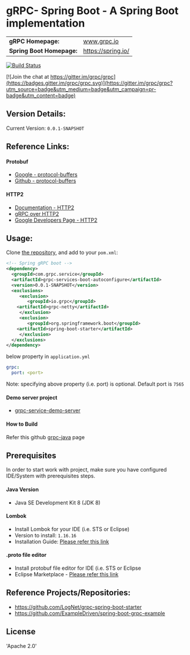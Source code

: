 gRPC- Spring Boot - A Spring Boot implementation 
================================================


<table>
  <tr>
    <td><b>gRPC Homepage:</b></td>
    <td><a href="http://www.grpc.io/">www.grpc.io</a></td>
  </tr>
  <tr>
    <td><b>Spring Boot Homepage:</b></td>
    <td><a href="https://projects.spring.io/spring-boot/">https://spring.io/</a></td>
  </tr>
</table>

[![Build Status](https://travis-ci.org/harshbits/grpc-spring-boot-services.svg?branch=master)](https://travis-ci.org/harshbits/grpc-spring-boot-services)

[![Join the chat at https://gitter.im/grpc/grpc](https://badges.gitter.im/grpc/grpc.svg)](https://gitter.im/grpc/grpc?utm_source=badge&utm_medium=badge&utm_campaign=pr-badge&utm_content=badge)

Version Details:
----------------

Current Version: `0.0.1-SNAPSHOT`


Reference Links:
----------------

#### Protobuf

* [Google - protocol-buffers](https://developers.google.com/protocol-buffers/)
* [Github - protocol-buffers](https://github.com/google/protobuf/)

#### HTTP2
* [Documentation - HTTP2](https://http2.github.io/)
* [gRPC over HTTP2](https://github.com/grpc/grpc/blob/master/doc/PROTOCOL-HTTP2.md)
* [Google Developers Page - HTTP2](https://developers.google.com/web/fundamentals/performance/http2/)

Usage:
------
Clone [the repository](https://github.com/harshbits/grpc-spring-boot-services.git), and add to your `pom.xml`:

```xml
<!-- Spring gRPC boot -->
<dependency>
  <groupId>com.grpc.service</groupId>
  <artifactId>grpc-services-boot-autoconfigure</artifactId>
  <version>0.0.1-SNAPSHOT</version>
  <exclusions>
     <exclusion>
        <groupId>io.grpc</groupId>
	<artifactId>grpc-netty</artifactId>
     </exclusion>
     <exclusion>
        <groupId>org.springframework.boot</groupId>
	<artifactId>spring-boot-starter</artifactId>
     </exclusion>
  </exclusions>
</dependency>

```
below property in `application.yml`

``` yaml
grpc:
  port: <port>
```

Note: specifying above property (i.e. port) is optional. Default port is `7565`

#### Demo server project

* [grpc-service-demo-server](https://github.com/harshbits/grpc-spring-boot-services/tree/master/grpc-services/grpc-service-parent/grpc-service-demo-server)

#### How to Build
Refer this github [grpc-java](https://github.com/grpc/grpc-java#download) page


Prerequisites
-------------
In order to start work with project, make sure you have configured IDE/System with prerequisites steps.

#### Java Version
* Java SE Development Kit 8 (JDK 8) 

#### Lombok
* Install Lombok for your IDE (i.e. STS or Eclipse)
* Version to install: `1.16.16`
* Installation Guide: [Please refer this link](http://codeomitted.com/setup-lombok-with-stseclipse-based-ide/)

#### .proto file editor
* Install protobuf file editor for IDE (i.e. STS or Eclipse
* Eclipse Marketplace - [Please refer this link](https://marketplace.eclipse.org/content/protobuf-dt)

Reference Projects/Repositories:
--------------------------------

* https://github.com/LogNet/grpc-spring-boot-starter
* https://github.com/ExampleDriven/spring-boot-grpc-example

License
-------

'Apache 2.0'
